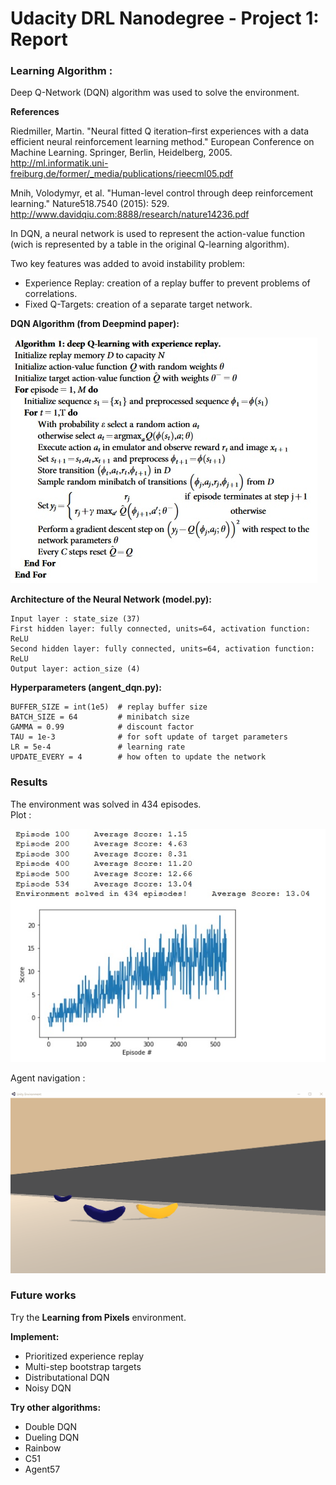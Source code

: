 # Udacity DRL Nanodegree - Project 1: Report

### Learning Algorithm :

Deep Q-Network (DQN) algorithm was used to solve the environment.

**References**  

Riedmiller, Martin. "Neural fitted Q iteration–first experiences with a data efficient neural reinforcement learning method." European Conference on Machine Learning. Springer, Berlin, Heidelberg, 2005. http://ml.informatik.uni-freiburg.de/former/_media/publications/rieecml05.pdf  
  
Mnih, Volodymyr, et al. "Human-level control through deep reinforcement learning." Nature518.7540 (2015): 529. http://www.davidqiu.com:8888/research/nature14236.pdf   

In DQN, a neural network is used to represent the action-value function (wich is represented by a table in the original Q-learning algorithm).

Two key features was added to avoid instability problem:  
* Experience Replay: creation of a replay buffer to prevent problems of correlations.
* Fixed Q-Targets: creation of a separate target network.


**DQN Algorithm (from Deepmind paper):**

![algo](images/Algo1.jpg)

**Architecture of the Neural Network (model.py):**
  
```
Input layer : state_size (37)  
First hidden layer: fully connected, units=64, activation function: ReLU  
Second hidden layer: fully connected, units=64, activation function: ReLU  
Output layer: action_size (4)  
```

**Hyperparameters (angent_dqn.py):**  

```
BUFFER_SIZE = int(1e5)  # replay buffer size  
BATCH_SIZE = 64         # minibatch size  
GAMMA = 0.99            # discount factor  
TAU = 1e-3              # for soft update of target parameters  
LR = 5e-4               # learning rate   
UPDATE_EVERY = 4        # how often to update the network 
```

### Results

The environment was solved in 434 episodes.  
Plot :  
    
![plot](images/plot_nav.jpg)
  
Agent navigation :  
    
![nav](images/banana_collector.gif)

### Future works

Try the **Learning from Pixels** environment.

**Implement:**  
  
* Prioritized experience replay  
*  Multi-step bootstrap targets  
* Distributational DQN  
* Noisy DQN  

**Try other algorithms:**  
  
* Double DQN  
* Dueling DQN  
* Rainbow  
* C51  
* Agent57  

